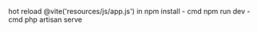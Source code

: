 hot reload
    @vite('resources/js/app.js') in <head>
    npm install
    - cmd npm run dev
    - cmd php artisan serve